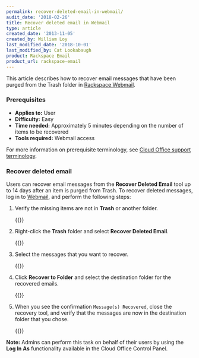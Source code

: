 ```yaml
---
permalink: recover-deleted-email-in-webmail/
audit_date: '2018-02-26'
title: Recover deleted email in Webmail
type: article
created_date: '2013-11-05'
created_by: William Loy
last_modified_date: '2018-10-01'
last_modified_by: Cat Lookabaugh
product: Rackspace Email
product_url: rackspace-email
---
```


This article describes how to recover email messages that have been purged from the Trash folder in [Rackspace Webmail](https://www.rackspace.com/email-hosting/webmail).

### Prerequisites

- **Applies to:** User
- **Difficulty:** Easy
- **Time needed:** Approximately 5 minutes depending on the number of items to be recovered
- **Tools required:**  Webmail access

For more information on prerequisite terminology, see [Cloud Office support terminology](/how-to/cloud-office-support-terminology).

### Recover deleted email

Users can recover email messages from the **Recover Deleted Email** tool up to 14 days after an item is purged from Trash. To recover deleted messages, log in to [Webmail](https://apps.rackspace.com), and perform the following steps:

1. Verify the missing items are not in **Trash** or another folder.

    {{<image src="no_trash.png" alt="" title="">}}

1. Right-click the **Trash** folder and select **Recover Deleted Email**.

    {{<image src="recover_deleted_email.png" alt="" title="">}}

2. Select the messages that you want to recover.

    {{<image src="select_to_recover.png" alt="" title="">}}

3. Click **Recover to Folder** and select the destination folder for the recovered emails.

    {{<image src="recover_to_folder.png" alt="" title="">}}

4. When you see the confirmation ``Message(s) Recovered``, close the recovery tool, and verify that the messages are now in the destination folder that you chose.

   {{<image src="inbox_recovered.png" alt="" title="">}}

**Note:** Admins can perform this task on behalf of their users by using the **Log In As**
functionality available in the Cloud Office Control Panel.
